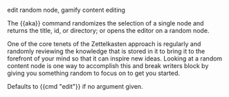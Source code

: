 edit random node, gamify content editing

The {{aka}} command randomizes the selection of a single node and returns the title, id, or directory; or opens the editor on a random node.

One of the core tenets of the Zettelkasten approach is regularly and randomly reviewing the knowledge that is stored in it to bring it to the forefront of your mind so that it can inspire new ideas. Looking at a random content node is one way to accomplish this and break writers block by giving you something random to focus on to get you started.

Defaults to {{cmd "edit"}} if no argument given.
